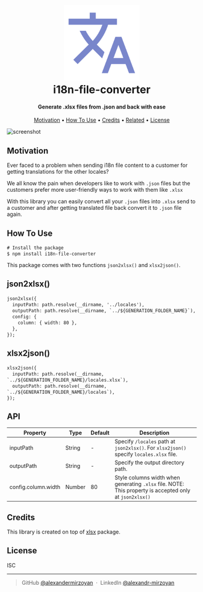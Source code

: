 
<h1 align="center">
  <a href="https://github.com/alexandermirzoyan/i18n-file-converter"><img src="./images/logo.png" alt="i18n" width="200"></a>
  <br>
  i18n-file-converter
  <br>
</h1>

<h4 align="center">Generate .xlsx files from .json and back with ease</h4>

<p align="center">
  <a href="#key-features">Motivation</a> •
  <a href="#how-to-use">How To Use</a> •
  <a href="#credits">Credits</a> •
  <a href="#related">Related</a> •
  <a href="#license">License</a>
</p>

![screenshot](./images/intro.gif)

## Motivation

Ever faced to a problem when sending i18n file content to a customer for getting translations for the other locales?

We all know the pain when developers like to work with `.json` files but the customers prefer more user-friendly ways to work with them like `.xlsx`

With this library you can easily convert all your `.json` files into `.xlsx` send to a customer and after getting translated file back convert it to `.json` file again.


## How To Use

```
# Install the package
$ npm install i18n-file-converter
```

This package comes with two functions `json2xlsx()` and `xlsx2json()`.

## json2xlsx()

```
json2xlsx({
  inputPath: path.resolve(__dirname, '../locales'),
  outputPath: path.resolve(__dirname, `../${GENERATION_FOLDER_NAME}`),
  config: {
    column: { width: 80 },
  },
});
```

## xlsx2json()

```
xlsx2json({
  inputPath: path.resolve(__dirname, `../${GENERATION_FOLDER_NAME}/locales.xlsx`),
  outputPath: path.resolve(__dirname, `../${GENERATION_FOLDER_NAME}/locales`),
});
```

## API

| Property              | Type                                                                                               | Default | Description                                                                                             |
|-----------------------|----------------------------------------------------------------------------------------------------|---------|---------------------------------------------------------------------------------------------------------|
| inputPath             | String                                                                                             | -       | Specify `/locales` path at `json2xlsx()`. For `xlsx2json()` specify `locales.xlsx` file.                |
| outputPath            | String                                                                                             | -       | Specify the output directory path.                                                                      |
| config.column.width   | Number                                                                                             | 80      | Style columns width when generating `.xlsx` file. NOTE: This property is accepted only at `json2xlsx()` |

## Credits

This library is created on top of [xlsx](https://www.npmjs.com/package/xlsx) package.

## License

ISC

---

> GitHub [@alexandermirzoyan](https://github.com/alexandermirzoyan) &nbsp;&middot;&nbsp;
> LinkedIn [@alexandr-mirzoyan](https://linkedin.com/in/alexandr-mirzoyan/)

